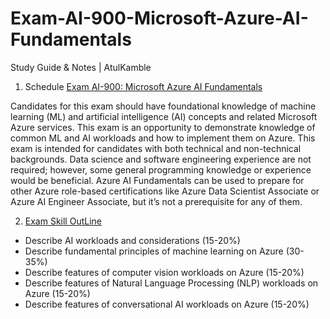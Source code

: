 # Exam-AI-900-Microsoft-Azure-AI-Fundamentals
Study Guide &amp; Notes | AtulKamble

1. Schedule [Exam AI-900: Microsoft Azure AI Fundamentals](https://docs.microsoft.com/en-us/learn/certifications/exams/ai-900)

Candidates for this exam should have foundational knowledge of machine learning (ML) and artificial intelligence (AI) concepts and related Microsoft Azure services.
This exam is an opportunity to demonstrate knowledge of common ML and AI workloads and how to implement them on Azure.
This exam is intended for candidates with both technical and non-technical backgrounds. Data science and software engineering experience are not required; however, some general programming knowledge or experience would be beneficial.
Azure AI Fundamentals can be used to prepare for other Azure role-based certifications like Azure Data Scientist Associate or Azure AI Engineer Associate, but it’s not a prerequisite for any of them.

2. [Exam Skill OutLine](https://query.prod.cms.rt.microsoft.com/cms/api/am/binary/RE4wGpB)
- Describe AI workloads and considerations (15-20%)
- Describe fundamental principles of machine learning on Azure (30-35%)
- Describe features of computer vision workloads on Azure (15-20%)
- Describe features of Natural Language Processing (NLP) workloads on Azure (15-20%)
- Describe features of conversational AI workloads on Azure (15-20%)
